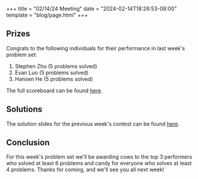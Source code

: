 +++
title = "02/14/24 Meeting"
date = "2024-02-14T18:26:53-08:00"
template = "blog/page.html"
+++

## Prizes

Congrats to the following individuals for their performance in last week's problem set:
1. Stephen Zhu (5 problems solved)
2. Evan Luo (5 problems solved)
3. Hansen He (5 problems solved)

The full scoreboard can be found [here](https://codeforces.com/group/56LvjuJGwY/contest/503181/standings/groupmates/true).

## Solutions

The solution slides for the previous week's contest can be found [here](https://docs.google.com/presentation/d/1ZVeyYSHPBVppvKzxs0A2RPOLaa3ZXCWs-Cur6uJp1tc/edit?usp=sharing).

## Conclusion

For this week's problem set we'll be awarding cows to the top 3 performers who solved at least 6 problems and candy for everyone who solves at least 4 problems.
Thanks for coming, and we'll see you all next week!
